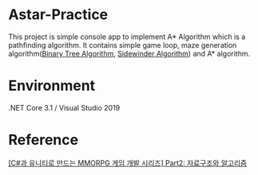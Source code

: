 # Astar-Practice
This project is simple console app to implement A* Algorithm which is a pathfinding algorithm. It contains simple game loop, maze generation algorithm([Binary Tree Algorithm](http://weblog.jamisbuck.org/2011/2/1/maze-generation-binary-tree-algorithm), [Sidewinder Algorithm](http://weblog.jamisbuck.org/2011/2/3/maze-generation-sidewinder-algorithm)) and A* algorithm.

# Environment
.NET Core 3.1 / Visual Studio 2019

# Reference
[[C#과 유니티로 만드는 MMORPG 게임 개발 시리즈] Part2: 자료구조와 알고리즘](https://www.inflearn.com/course/%EC%9C%A0%EB%8B%88%ED%8B%B0-mmorpg-%EA%B0%9C%EB%B0%9C-part2/dashboard) 